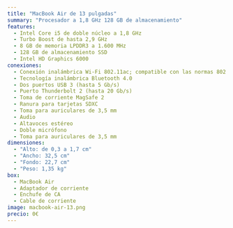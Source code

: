 ```yaml
---
title: "MacBook Air de 13 pulgadas"
summary: "Procesador a 1,8 GHz 128 GB de almacenamiento"
features:
  - Intel Core i5 de doble núcleo a 1,8 GHz
  - Turbo Boost de hasta 2,9 GHz
  - 8 GB de memoria LPDDR3 a 1.600 MHz
  - 128 GB de almacenamiento SSD
  - Intel HD Graphics 6000
conexiones:
  - Conexión inalámbrica Wi-Fi 802.11ac; compatible con las normas 802.11a/b/g/n del IEEE
  - Tecnología inalámbrica Bluetooth 4.0
  - Dos puertos USB 3 (hasta 5 Gb/s)
  - Puerto Thunderbolt 2 (hasta 20 Gb/s)
  - Toma de corriente MagSafe 2
  - Ranura para tarjetas SDXC
  - Toma para auriculares de 3,5 mm
  - Audio
  - Altavoces estéreo
  - Doble micrófono
  - Toma para auriculares de 3,5 mm
dimensiones:
  - "Alto: de 0,3 a 1,7 cm"
  - "Ancho: 32,5 cm"
  - "Fondo: 22,7 cm"
  - "Peso: 1,35 kg"
box:
  - MacBook Air
  - Adaptador de corriente
  - Enchufe de CA
  - Cable de corriente
image: macbook-air-13.png
precio: 0€
---
```

